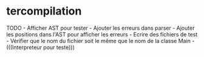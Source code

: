 # tercompilation

TODO
    - Afficher AST pour tester
    - Ajouter les erreurs dans parser
    - Ajouter les positions dans l'AST pour afficher les erreurs
    - Ecrire des fichiers de test
    - Vérifier que le nom du fichier soit le même que le nom de la classe Main
    - (((Interpreteur pour teste)))
